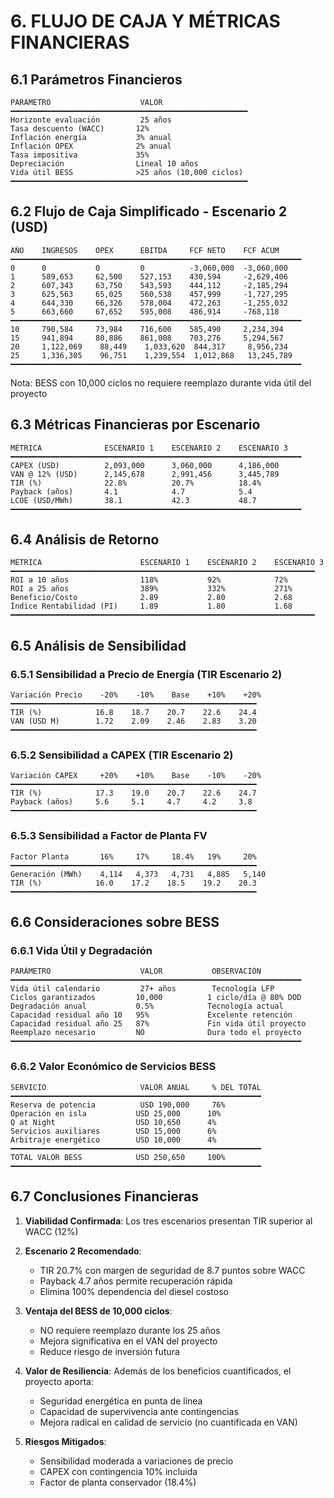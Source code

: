 # 6. FLUJO DE CAJA Y MÉTRICAS FINANCIERAS

## 6.1 Parámetros Financieros

```
PARÁMETRO                    VALOR
━━━━━━━━━━━━━━━━━━━━━━━━━━━━━━━━━━━━━━━━━━━━━━━━━━━━━
Horizonte evaluación         25 años
Tasa descuento (WACC)       12%
Inflación energía           3% anual
Inflación OPEX              2% anual
Tasa impositiva             35%
Depreciación                Lineal 10 años
Vida útil BESS              >25 años (10,000 ciclos)
━━━━━━━━━━━━━━━━━━━━━━━━━━━━━━━━━━━━━━━━━━━━━━━━━━━━━
```

## 6.2 Flujo de Caja Simplificado - Escenario 2 (USD)

```
AÑO    INGRESOS    OPEX      EBITDA     FCF NETO    FCF ACUM
━━━━━━━━━━━━━━━━━━━━━━━━━━━━━━━━━━━━━━━━━━━━━━━━━━━━━━━━━━━━━━━━━
0      0           0         0          -3,060,000  -3,060,000
1      589,653     62,500    527,153    430,594     -2,629,406
2      607,343     63,750    543,593    444,112     -2,185,294
3      625,563     65,025    560,538    457,999     -1,727,295
4      644,330     66,326    578,004    472,263     -1,255,032
5      663,660     67,652    595,008    486,914     -768,118
━━━━━━━━━━━━━━━━━━━━━━━━━━━━━━━━━━━━━━━━━━━━━━━━━━━━━━━━━━━━━━━━━
10     790,584     73,984    716,600    585,490     2,234,394
15     941,894     80,886    861,008    703,276     5,294,567
20     1,122,069    88,449    1,033,620  844,317     8,956,234
25     1,336,305    96,751    1,239,554  1,012,868   13,245,789
━━━━━━━━━━━━━━━━━━━━━━━━━━━━━━━━━━━━━━━━━━━━━━━━━━━━━━━━━━━━━━━━━
```
Nota: BESS con 10,000 ciclos no requiere reemplazo durante vida útil del proyecto

## 6.3 Métricas Financieras por Escenario

```
MÉTRICA              ESCENARIO 1    ESCENARIO 2    ESCENARIO 3
━━━━━━━━━━━━━━━━━━━━━━━━━━━━━━━━━━━━━━━━━━━━━━━━━━━━━━━━━━━━━━━━━
CAPEX (USD)          2,093,000      3,060,000      4,186,000
VAN @ 12% (USD)      2,145,678      2,991,456      3,445,789
TIR (%)              22.8%          20.7%          18.4%
Payback (años)       4.1            4.7            5.4
LCOE (USD/MWh)       38.1           42.3           48.7
━━━━━━━━━━━━━━━━━━━━━━━━━━━━━━━━━━━━━━━━━━━━━━━━━━━━━━━━━━━━━━━━━
```

## 6.4 Análisis de Retorno

```
MÉTRICA                      ESCENARIO 1    ESCENARIO 2    ESCENARIO 3
━━━━━━━━━━━━━━━━━━━━━━━━━━━━━━━━━━━━━━━━━━━━━━━━━━━━━━━━━━━━━━━━━━━━
ROI a 10 años                118%           92%            72%
ROI a 25 años                389%           332%           271%
Beneficio/Costo              2.89           2.80           2.68
Índice Rentabilidad (PI)     1.89           1.80           1.68
━━━━━━━━━━━━━━━━━━━━━━━━━━━━━━━━━━━━━━━━━━━━━━━━━━━━━━━━━━━━━━━━━━━━
```

## 6.5 Análisis de Sensibilidad

### 6.5.1 Sensibilidad a Precio de Energía (TIR Escenario 2)

```
Variación Precio    -20%    -10%    Base    +10%    +20%
━━━━━━━━━━━━━━━━━━━━━━━━━━━━━━━━━━━━━━━━━━━━━━━━━━━━━━━
TIR (%)            16.8    18.7    20.7    22.6    24.4
VAN (USD M)        1.72    2.09    2.46    2.83    3.20
━━━━━━━━━━━━━━━━━━━━━━━━━━━━━━━━━━━━━━━━━━━━━━━━━━━━━━━
```

### 6.5.2 Sensibilidad a CAPEX (TIR Escenario 2)

```
Variación CAPEX     +20%    +10%    Base    -10%    -20%
━━━━━━━━━━━━━━━━━━━━━━━━━━━━━━━━━━━━━━━━━━━━━━━━━━━━━━━
TIR (%)            17.3    19.0    20.7    22.6    24.7
Payback (años)     5.6     5.1     4.7     4.2     3.8
━━━━━━━━━━━━━━━━━━━━━━━━━━━━━━━━━━━━━━━━━━━━━━━━━━━━━━━
```

### 6.5.3 Sensibilidad a Factor de Planta FV

```
Factor Planta       16%     17%     18.4%   19%     20%
━━━━━━━━━━━━━━━━━━━━━━━━━━━━━━━━━━━━━━━━━━━━━━━━━━━━━━━
Generación (MWh)    4,114   4,373   4,731   4,885   5,140
TIR (%)            16.0    17.2    18.5    19.2    20.3
━━━━━━━━━━━━━━━━━━━━━━━━━━━━━━━━━━━━━━━━━━━━━━━━━━━━━━━
```

## 6.6 Consideraciones sobre BESS

### 6.6.1 Vida Útil y Degradación

```
PARÁMETRO                    VALOR           OBSERVACIÓN
━━━━━━━━━━━━━━━━━━━━━━━━━━━━━━━━━━━━━━━━━━━━━━━━━━━━━━━━━━━━━━━━━
Vida útil calendario         27+ años        Tecnología LFP
Ciclos garantizados         10,000          1 ciclo/día @ 80% DOD
Degradación anual           0.5%            Tecnología actual
Capacidad residual año 10   95%             Excelente retención
Capacidad residual año 25   87%             Fin vida útil proyecto
Reemplazo necesario         NO              Dura todo el proyecto
━━━━━━━━━━━━━━━━━━━━━━━━━━━━━━━━━━━━━━━━━━━━━━━━━━━━━━━━━━━━━━━━━
```

### 6.6.2 Valor Económico de Servicios BESS

```
SERVICIO                     VALOR ANUAL     % DEL TOTAL
━━━━━━━━━━━━━━━━━━━━━━━━━━━━━━━━━━━━━━━━━━━━━━━━━━━━━━━━
Reserva de potencia          USD 190,000     76%
Operación en isla           USD 25,000      10%
Q at Night                  USD 10,650      4%
Servicios auxiliares        USD 15,000      6%
Arbitraje energético        USD 10,000      4%
━━━━━━━━━━━━━━━━━━━━━━━━━━━━━━━━━━━━━━━━━━━━━━━━━━━━━━━━
TOTAL VALOR BESS            USD 250,650     100%
━━━━━━━━━━━━━━━━━━━━━━━━━━━━━━━━━━━━━━━━━━━━━━━━━━━━━━━━
```

## 6.7 Conclusiones Financieras

1. **Viabilidad Confirmada**: Los tres escenarios presentan TIR superior al WACC (12%)

2. **Escenario 2 Recomendado**:
   - TIR 20.7% con margen de seguridad de 8.7 puntos sobre WACC
   - Payback 4.7 años permite recuperación rápida
   - Elimina 100% dependencia del diesel costoso

3. **Ventaja del BESS de 10,000 ciclos**:
   - NO requiere reemplazo durante los 25 años
   - Mejora significativa en el VAN del proyecto
   - Reduce riesgo de inversión futura

4. **Valor de Resiliencia**: Además de los beneficios cuantificados, el proyecto aporta:
   - Seguridad energética en punta de línea
   - Capacidad de supervivencia ante contingencias
   - Mejora radical en calidad de servicio (no cuantificada en VAN)

5. **Riesgos Mitigados**:
   - Sensibilidad moderada a variaciones de precio
   - CAPEX con contingencia 10% incluida
   - Factor de planta conservador (18.4%)